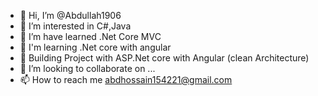 - 👋 Hi, I’m @Abdullah1906
- 👀 I’m interested in C#,Java
- 🌱 I’m have learned .Net Core MVC
- 👀 I'm learning .Net core with angular
- 🌱 Building Project with ASP.Net core with Angular (clean Architecture)
- 💞️ I’m looking to collaborate on ...
- 📫 How to reach me abdhossain154221@gmail.com

<!---
Abdullah1906/Abdullah1906 is a ✨ special ✨ repository because its `README.md` (this file) appears on your GitHub profile.
You can click the Preview link to take a look at your changes.
--->
